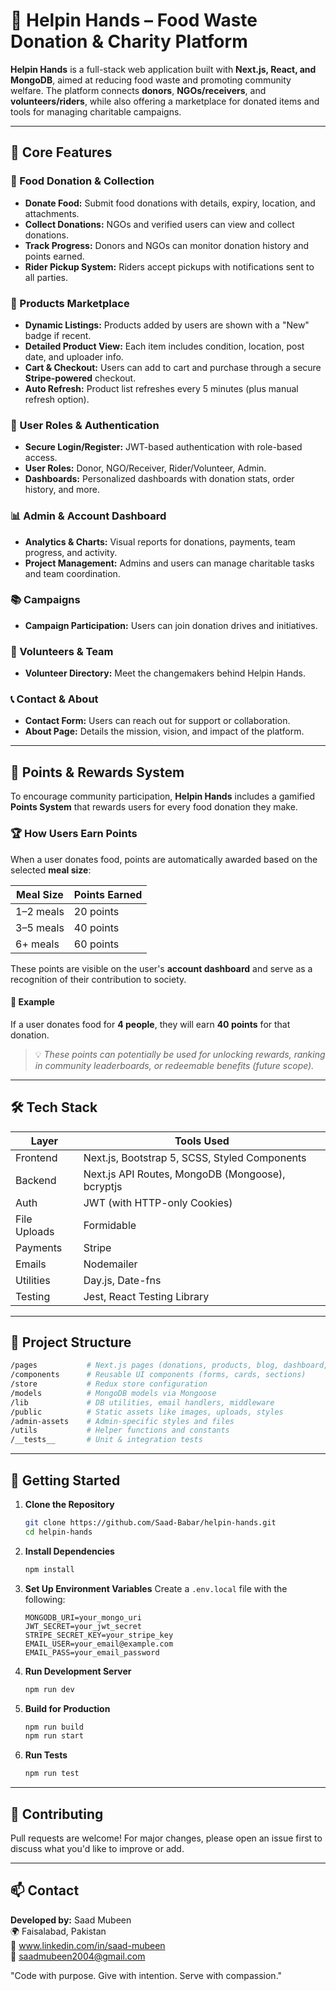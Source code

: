 # 👐 Helpin Hands – Food Waste Donation & Charity Platform

**Helpin Hands** is a full-stack web application built with **Next.js, React, and MongoDB**, aimed at reducing food waste and promoting community welfare. The platform connects **donors**, **NGOs/receivers**, and **volunteers/riders**, while also offering a marketplace for donated items and tools for managing charitable campaigns.

---

## 🌟 Core Features

### 🥗 Food Donation & Collection
- **Donate Food:** Submit food donations with details, expiry, location, and attachments.
- **Collect Donations:** NGOs and verified users can view and collect donations.
- **Track Progress:** Donors and NGOs can monitor donation history and points earned.
- **Rider Pickup System:** Riders accept pickups with notifications sent to all parties.

### 🛒 Products Marketplace
- **Dynamic Listings:** Products added by users are shown with a "New" badge if recent.
- **Detailed Product View:** Each item includes condition, location, post date, and uploader info.
- **Cart & Checkout:** Users can add to cart and purchase through a secure **Stripe-powered** checkout.
- **Auto Refresh:** Product list refreshes every 5 minutes (plus manual refresh option).

### 👤 User Roles & Authentication
- **Secure Login/Register:** JWT-based authentication with role-based access.
- **User Roles:** Donor, NGO/Receiver, Rider/Volunteer, Admin.
- **Dashboards:** Personalized dashboards with donation stats, order history, and more.

### 📊 Admin & Account Dashboard
- **Analytics & Charts:** Visual reports for donations, payments, team progress, and activity.
- **Project Management:** Admins and users can manage charitable tasks and team coordination.

### 📚 Campaigns
- **Campaign Participation:** Users can join donation drives and initiatives.

### 🤝 Volunteers & Team
- **Volunteer Directory:** Meet the changemakers behind Helpin Hands.

### 📞 Contact & About
- **Contact Form:** Users can reach out for support or collaboration.
- **About Page:** Details the mission, vision, and impact of the platform.

---

## 🎯 Points & Rewards System

To encourage community participation, **Helpin Hands** includes a gamified **Points System** that rewards users for every food donation they make.

### 🏆 How Users Earn Points

When a user donates food, points are automatically awarded based on the selected **meal size**:

| Meal Size   | Points Earned |
|-------------|---------------|
| 1–2 meals   | 20 points     |
| 3–5 meals   | 40 points     |
| 6+ meals    | 60 points     |

These points are visible on the user's **account dashboard** and serve as a recognition of their contribution to society.

#### 📌 Example
If a user donates food for **4 people**, they will earn **40 points** for that donation.

> 💡 *These points can potentially be used for unlocking rewards, ranking in community leaderboards, or redeemable benefits (future scope).*

---

## 🛠 Tech Stack

| Layer      | Tools Used                                                    |
|------------|--------------------------------------------------------------|
| Frontend   | Next.js, Bootstrap 5, SCSS, Styled Components  |
| Backend    | Next.js API Routes, MongoDB (Mongoose), bcryptjs             |
| Auth       | JWT (with HTTP-only Cookies)                                 |
| File Uploads | Formidable                                                 |
| Payments   | Stripe                                                       |
| Emails     | Nodemailer                                                   |
| Utilities  | Day.js, Date-fns                                             |
| Testing    | Jest, React Testing Library                                  |

---

## 📁 Project Structure

```bash
/pages           # Next.js pages (donations, products, blog, dashboard, etc.)
/components      # Reusable UI components (forms, cards, sections)
/store           # Redux store configuration
/models          # MongoDB models via Mongoose
/lib             # DB utilities, email handlers, middleware
/public          # Static assets like images, uploads, styles
/admin-assets    # Admin-specific styles and files
/utils           # Helper functions and constants
/__tests__       # Unit & integration tests
```

---

## 🚀 Getting Started

1. **Clone the Repository**
   ```bash
   git clone https://github.com/Saad-Babar/helpin-hands.git
   cd helpin-hands
   ```
2. **Install Dependencies**
   ```bash
   npm install
   ```
3. **Set Up Environment Variables**
   Create a `.env.local` file with the following:
   ```env
   MONGODB_URI=your_mongo_uri
   JWT_SECRET=your_jwt_secret
   STRIPE_SECRET_KEY=your_stripe_key
   EMAIL_USER=your_email@example.com
   EMAIL_PASS=your_email_password
   ```
4. **Run Development Server**
   ```bash
   npm run dev
   ```
5. **Build for Production**
   ```bash
   npm run build
   npm run start
   ```
6. **Run Tests**
   ```bash
   npm run test
   ```

---

## 🤝 Contributing

Pull requests are welcome!
For major changes, please open an issue first to discuss what you'd like to improve or add.

---

## 📫 Contact

**Developed by:** Saad Mubeen  
🌍 Faisalabad, Pakistan  
🔗 www.linkedin.com/in/saad-mubeen  
📧 saadmubeen2004@gmail.com

"Code with purpose. Give with intention. Serve with compassion."
